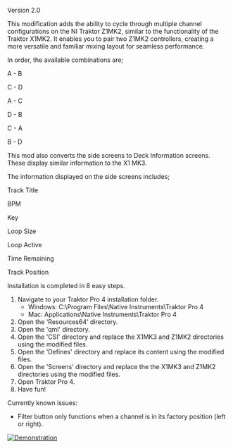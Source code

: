 Version 2.0

This modification adds the ability to cycle through multiple channel configurations on the 
NI Traktor Z1MK2, similar to the functionality of the Traktor X1MK2. It enables you to pair 
two Z1MK2 controllers, creating a more versatile and familiar mixing layout for seamless 
performance.

In order, the available combinations are;

A - B

C - D

A - C

D - B

C - A

B - D       



This mod also converts the side screens to Deck Information screens. These display similar
information to the X1 MK3.

The information displayed on the side screens includes;

Track Title

BPM

Key

Loop Size

Loop Active

Time Remaining

Track Position                                                                                    

																																														

Installation is completed in 8 easy steps.
   1. Navigate to your Traktor Pro 4 installation folder.
      - Windows: C:\Program Files\Native Instruments\Traktor Pro 4
      - Mac: Applications\Native Instruments\Traktor Pro 4
   2. Open the 'Resources64' directory.
   3. Open the 'qml' directory.
   4. Open the 'CSI' directory and replace the X1MK3 and Z1MK2 directories using the modified files.
   5. Open the 'Defines' directory and replace its content using the modified files.
   6. Open the 'Screens' directory and replace the the X1MK3 and Z1MK2 directories using the modified files.
   7. Open Traktor Pro 4.
   8. Have fun!


Currently known issues:
   - Filter button only functions when a channel is in its factory position (left or right).


[![Demonstration](https://i.ytimg.com/vi/MUkICgppAvE/oar2.jpg)](https://youtube.com/shorts/MUkICgppAvE?si=dRjJ7eplKVo9y6NG)
